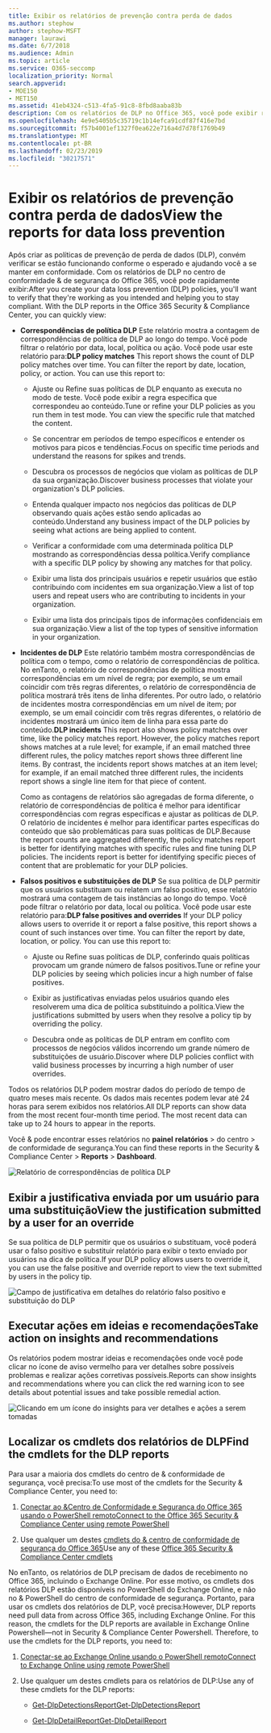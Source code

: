 ```yaml
---
title: Exibir os relatórios de prevenção contra perda de dados
ms.author: stephow
author: stephow-MSFT
manager: laurawi
ms.date: 6/7/2018
ms.audience: Admin
ms.topic: article
ms.service: O365-seccomp
localization_priority: Normal
search.appverid:
- MOE150
- MET150
ms.assetid: 41eb4324-c513-4fa5-91c8-8fbd8aaba83b
description: Com os relatórios de DLP no Office 365, você pode exibir rapidamente o número de correspondências de política de DLP, substituições ou falsos positivos; Veja se eles estão em tendência de cima ou para baixo ao longo do tempo; filtrar o relatório de formas diferentes; e exiba detalhes adicionais selecionando um ponto em uma linha no gráfico.
ms.openlocfilehash: 4e9e5405b5c35719c1b14efca91cdf87f416e7bd
ms.sourcegitcommit: f57b4001ef1327f0ea622e716a4d7d78f1769b49
ms.translationtype: MT
ms.contentlocale: pt-BR
ms.lasthandoff: 02/23/2019
ms.locfileid: "30217571"
---
```

# <a name="view-the-reports-for-data-loss-prevention"></a><span data-ttu-id="eae5e-103">Exibir os relatórios de prevenção contra perda de dados</span><span class="sxs-lookup"><span data-stu-id="eae5e-103">View the reports for data loss prevention</span></span>

<span data-ttu-id="eae5e-p101">Após criar as políticas de prevenção de perda de dados (DLP), convém verificar se estão funcionando conforme o esperado e ajudando você a se manter em conformidade. Com os relatórios de DLP no centro de conformidade &amp; de segurança do Office 365, você pode rapidamente exibir:</span><span class="sxs-lookup"><span data-stu-id="eae5e-p101">After you create your data loss prevention (DLP) policies, you'll want to verify that they're working as you intended and helping you to stay compliant. With the DLP reports in the Office 365 Security &amp; Compliance Center, you can quickly view:</span></span>
  
- <span data-ttu-id="eae5e-p102">**Correspondências de política DLP** Este relatório mostra a contagem de correspondências de política de DLP ao longo do tempo. Você pode filtrar o relatório por data, local, política ou ação. Você pode usar este relatório para:</span><span class="sxs-lookup"><span data-stu-id="eae5e-p102">**DLP policy matches** This report shows the count of DLP policy matches over time. You can filter the report by date, location, policy, or action. You can use this report to:</span></span> 
    
  - <span data-ttu-id="eae5e-p103">Ajuste ou Refine suas políticas de DLP enquanto as executa no modo de teste. Você pode exibir a regra específica que correspondeu ao conteúdo.</span><span class="sxs-lookup"><span data-stu-id="eae5e-p103">Tune or refine your DLP policies as you run them in test mode. You can view the specific rule that matched the content.</span></span>
    
  - <span data-ttu-id="eae5e-111">Se concentrar em períodos de tempo específicos e entender os motivos para picos e tendências.</span><span class="sxs-lookup"><span data-stu-id="eae5e-111">Focus on specific time periods and understand the reasons for spikes and trends.</span></span>
    
  - <span data-ttu-id="eae5e-112">Descubra os processos de negócios que violam as políticas de DLP da sua organização.</span><span class="sxs-lookup"><span data-stu-id="eae5e-112">Discover business processes that violate your organization's DLP policies.</span></span>
    
  - <span data-ttu-id="eae5e-113">Entenda qualquer impacto nos negócios das políticas de DLP observando quais ações estão sendo aplicadas ao conteúdo.</span><span class="sxs-lookup"><span data-stu-id="eae5e-113">Understand any business impact of the DLP policies by seeing what actions are being applied to content.</span></span>
    
  - <span data-ttu-id="eae5e-114">Verificar a conformidade com uma determinada política DLP mostrando as correspondências dessa política.</span><span class="sxs-lookup"><span data-stu-id="eae5e-114">Verify compliance with a specific DLP policy by showing any matches for that policy.</span></span>
    
  - <span data-ttu-id="eae5e-115">Exibir uma lista dos principais usuários e repetir usuários que estão contribuindo com incidentes em sua organização.</span><span class="sxs-lookup"><span data-stu-id="eae5e-115">View a list of top users and repeat users who are contributing to incidents in your organization.</span></span>
    
  - <span data-ttu-id="eae5e-116">Exibir uma lista dos principais tipos de informações confidenciais em sua organização.</span><span class="sxs-lookup"><span data-stu-id="eae5e-116">View a list of the top types of sensitive information in your organization.</span></span>
    
- <span data-ttu-id="eae5e-p104">**Incidentes de DLP** Este relatório também mostra correspondências de política com o tempo, como o relatório de correspondências de política. No enTanto, o relatório de correspondências de política mostra correspondências em um nível de regra; por exemplo, se um email coincidir com três regras diferentes, o relatório de correspondência de política mostrará três itens de linha diferentes. Por outro lado, o relatório de incidentes mostra correspondências em um nível de item; por exemplo, se um email coincidir com três regras diferentes, o relatório de incidentes mostrará um único item de linha para essa parte do conteúdo.</span><span class="sxs-lookup"><span data-stu-id="eae5e-p104">**DLP incidents** This report also shows policy matches over time, like the policy matches report. However, the policy matches report shows matches at a rule level; for example, if an email matched three different rules, the policy matches report shows three different line items. By contrast, the incidents report shows matches at an item level; for example, if an email matched three different rules, the incidents report shows a single line item for that piece of content.</span></span> 
    
  <span data-ttu-id="eae5e-p105">Como as contagens de relatórios são agregadas de forma diferente, o relatório de correspondências de política é melhor para identificar correspondências com regras específicas e ajustar as políticas de DLP. O relatório de incidentes é melhor para identificar partes específicas do conteúdo que são problemáticas para suas políticas de DLP.</span><span class="sxs-lookup"><span data-stu-id="eae5e-p105">Because the report counts are aggregated differently, the policy matches report is better for identifying matches with specific rules and fine tuning DLP policies. The incidents report is better for identifying specific pieces of content that are problematic for your DLP policies.</span></span>
    
- <span data-ttu-id="eae5e-p106">**Falsos positivos e substituições de DLP** Se sua política de DLP permitir que os usuários substituam ou relatem um falso positivo, esse relatório mostrará uma contagem de tais instâncias ao longo do tempo. Você pode filtrar o relatório por data, local ou política. Você pode usar este relatório para:</span><span class="sxs-lookup"><span data-stu-id="eae5e-p106">**DLP false positives and overrides** If your DLP policy allows users to override it or report a false positive, this report shows a count of such instances over time. You can filter the report by date, location, or policy. You can use this report to:</span></span> 
    
  - <span data-ttu-id="eae5e-125">Ajuste ou Refine suas políticas de DLP, conferindo quais políticas provocam um grande número de falsos positivos.</span><span class="sxs-lookup"><span data-stu-id="eae5e-125">Tune or refine your DLP policies by seeing which policies incur a high number of false positives.</span></span>
    
  - <span data-ttu-id="eae5e-126">Exibir as justificativas enviadas pelos usuários quando eles resolverem uma dica de política substituindo a política.</span><span class="sxs-lookup"><span data-stu-id="eae5e-126">View the justifications submitted by users when they resolve a policy tip by overriding the policy.</span></span>
    
  - <span data-ttu-id="eae5e-127">Descubra onde as políticas de DLP entram em conflito com processos de negócios válidos incorrendo um grande número de substituições de usuário.</span><span class="sxs-lookup"><span data-stu-id="eae5e-127">Discover where DLP policies conflict with valid business processes by incurring a high number of user overrides.</span></span>
    
<span data-ttu-id="eae5e-p107">Todos os relatórios DLP podem mostrar dados do período de tempo de quatro meses mais recente. Os dados mais recentes podem levar até 24 horas para serem exibidos nos relatórios.</span><span class="sxs-lookup"><span data-stu-id="eae5e-p107">All DLP reports can show data from the most recent four-month time period. The most recent data can take up to 24 hours to appear in the reports.</span></span>
  
<span data-ttu-id="eae5e-130">Você &amp; pode encontrar esses relatórios no **painel** **relatórios** \> do centro \> de conformidade de segurança.</span><span class="sxs-lookup"><span data-stu-id="eae5e-130">You can find these reports in the Security &amp; Compliance Center \> **Reports** \> **Dashboard**.</span></span>
  
![Relatório de correspondências de política DLP](media/117d20c9-d379-403f-ad68-1f5cd6c4e5cf.png)
  
## <a name="view-the-justification-submitted-by-a-user-for-an-override"></a><span data-ttu-id="eae5e-132">Exibir a justificativa enviada por um usuário para uma substituição</span><span class="sxs-lookup"><span data-stu-id="eae5e-132">View the justification submitted by a user for an override</span></span>

<span data-ttu-id="eae5e-133">Se sua política de DLP permitir que os usuários o substituam, você poderá usar o falso positivo e substituir relatório para exibir o texto enviado por usuários na dica de política.</span><span class="sxs-lookup"><span data-stu-id="eae5e-133">If your DLP policy allows users to override it, you can use the false positive and override report to view the text submitted by users in the policy tip.</span></span>
  
![Campo de justificativa em detalhes do relatório falso positivo e substituição do DLP](media/e11e3126-026d-4e77-a16d-74a0686d1fa3.png)
  
## <a name="take-action-on-insights-and-recommendations"></a><span data-ttu-id="eae5e-135">Executar ações em ideias e recomendações</span><span class="sxs-lookup"><span data-stu-id="eae5e-135">Take action on insights and recommendations</span></span>

<span data-ttu-id="eae5e-136">Os relatórios podem mostrar ideias e recomendações onde você pode clicar no ícone de aviso vermelho para ver detalhes sobre possíveis problemas e realizar ações corretivas possíveis.</span><span class="sxs-lookup"><span data-stu-id="eae5e-136">Reports can show insights and recommendations where you can click the red warning icon to see details about potential issues and take possible remedial action.</span></span>
  
![Clicando em um ícone do insights para ver detalhes e ações a serem tomadas](media/51782036-7299-4960-8175-75c2b1637159.png)
  
## <a name="find-the-cmdlets-for-the-dlp-reports"></a><span data-ttu-id="eae5e-138">Localizar os cmdlets dos relatórios de DLP</span><span class="sxs-lookup"><span data-stu-id="eae5e-138">Find the cmdlets for the DLP reports</span></span>

<span data-ttu-id="eae5e-139">Para usar a maioria dos cmdlets do centro de &amp; conformidade de segurança, você precisa:</span><span class="sxs-lookup"><span data-stu-id="eae5e-139">To use most of the cmdlets for the Security &amp; Compliance Center, you need to:</span></span>
  
1. [<span data-ttu-id="eae5e-140">Conectar ao &amp;Centro de Conformidade e Segurança do Office 365 usando o PowerShell remoto</span><span class="sxs-lookup"><span data-stu-id="eae5e-140">Connect to the Office 365 Security &amp; Compliance Center using remote PowerShell</span></span>](http://go.microsoft.com/fwlink/?LinkID=799771&amp;clcid=0x409)
    
2. <span data-ttu-id="eae5e-141">Use qualquer um destes [cmdlets do &amp; centro de conformidade de segurança do Office 365](http://go.microsoft.com/fwlink/?LinkID=799772&amp;clcid=0x409)</span><span class="sxs-lookup"><span data-stu-id="eae5e-141">Use any of these [Office 365 Security &amp; Compliance Center cmdlets](http://go.microsoft.com/fwlink/?LinkID=799772&amp;clcid=0x409)</span></span>
    
<span data-ttu-id="eae5e-p108">No enTanto, os relatórios de DLP precisam de dados de recebimento no Office 365, incluindo o Exchange Online. Por esse motivo, os cmdlets dos relatórios DLP estão disponíveis no PowerShell do Exchange Online, e não no &amp; PowerShell do centro de conformidade de segurança. Portanto, para usar os cmdlets dos relatórios de DLP, você precisa:</span><span class="sxs-lookup"><span data-stu-id="eae5e-p108">However, DLP reports need pull data from across Office 365, including Exchange Online. For this reason, the cmdlets for the DLP reports are available in Exchange Online Powershell—not in Security &amp; Compliance Center Powershell. Therefore, to use the cmdlets for the DLP reports, you need to:</span></span>
  
1. [<span data-ttu-id="eae5e-145">Conectar-se ao Exchange Online usando o PowerShell remoto</span><span class="sxs-lookup"><span data-stu-id="eae5e-145">Connect to Exchange Online using remote PowerShell</span></span>](http://go.microsoft.com/fwlink/?LinkID=799773&amp;clcid=0x409)
    
2. <span data-ttu-id="eae5e-146">Use qualquer um destes cmdlets para os relatórios de DLP:</span><span class="sxs-lookup"><span data-stu-id="eae5e-146">Use any of these cmdlets for the DLP reports:</span></span>
    
      - [<span data-ttu-id="eae5e-147">Get-DlpDetectionsReport</span><span class="sxs-lookup"><span data-stu-id="eae5e-147">Get-DlpDetectionsReport</span></span>](http://go.microsoft.com/fwlink/?LinkID=799774&amp;clcid=0x409)
    
      - [<span data-ttu-id="eae5e-148">Get-DlpDetailReport</span><span class="sxs-lookup"><span data-stu-id="eae5e-148">Get-DlpDetailReport</span></span>](http://go.microsoft.com/fwlink/?LinkID=799775&amp;clcid=0x409)
    

